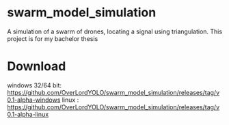 # swarm_model_simulation
A simulation of a swarm of drones, locating a signal using triangulation. This project is for my bachelor thesis

# Download
windows 32/64 bit: https://github.com/OverLordYOLO/swarm_model_simulation/releases/tag/v0.1-alpha-windows
linux : https://github.com/OverLordYOLO/swarm_model_simulation/releases/tag/v0.1-alpha-linux
